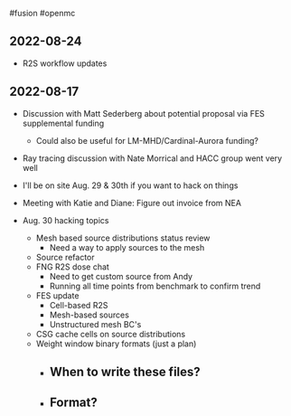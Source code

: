 #fusion #openmc


## 2022-08-24
- R2S workflow updates

## 2022-08-17
- Discussion with Matt Sederberg about potential proposal via FES supplemental funding
	- Could also be useful for LM-MHD/Cardinal-Aurora funding?
- Ray tracing discussion with Nate Morrical and HACC group went very well
- I'll be on site Aug. 29 & 30th if you want to hack on things
- Meeting with Katie and Diane: Figure out invoice from NEA

- Aug. 30 hacking topics
	- Mesh based source distributions status review
		- Need a way to apply sources to the mesh
	- Source refactor
	- FNG R2S dose chat
		- Need to get custom source from Andy
		- Running all time points from benchmark to confirm trend
	- FES update
		- Cell-based R2S
		- Mesh-based sources
		- Unstructured mesh BC's
	- CSG cache cells on source distributions
	- Weight window binary formats (just a plan)
		- When to write these files?
			- 
		- Format?
			- 
